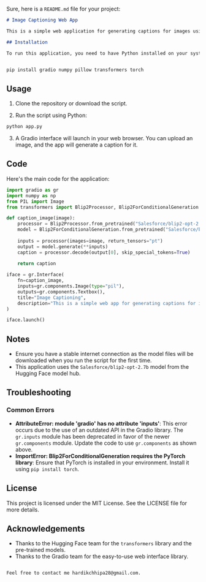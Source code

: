 Sure, here is a `README.md` file for your project:

```markdown
# Image Captioning Web App

This is a simple web application for generating captions for images using a pre-trained model. The application is built using Gradio for the web interface and the `transformers` library for the image captioning model.

## Installation

To run this application, you need to have Python installed on your system. Then, install the required libraries using pip:


pip install gradio numpy pillow transformers torch
```

## Usage

1. Clone the repository or download the script.

2. Run the script using Python:

```bash
python app.py
```

3. A Gradio interface will launch in your web browser. You can upload an image, and the app will generate a caption for it.

## Code

Here's the main code for the application:

```python
import gradio as gr
import numpy as np
from PIL import Image
from transformers import Blip2Processor, Blip2ForConditionalGeneration

def caption_image(image):
    processor = Blip2Processor.from_pretrained("Salesforce/blip2-opt-2.7b")
    model = Blip2ForConditionalGeneration.from_pretrained("Salesforce/blip2-opt-2.7b")
    
    inputs = processor(images=image, return_tensors="pt")
    output = model.generate(**inputs)
    caption = processor.decode(output[0], skip_special_tokens=True)
    
    return caption

iface = gr.Interface(
    fn=caption_image, 
    inputs=gr.components.Image(type="pil"), 
    outputs=gr.components.Textbox(),
    title="Image Captioning",
    description="This is a simple web app for generating captions for images using a trained model."
)

iface.launch()
```

## Notes

- Ensure you have a stable internet connection as the model files will be downloaded when you run the script for the first time.
- This application uses the `Salesforce/blip2-opt-2.7b` model from the Hugging Face model hub.

## Troubleshooting

### Common Errors

- **AttributeError: module 'gradio' has no attribute 'inputs'**: This error occurs due to the use of an outdated API in the Gradio library. The `gr.inputs` module has been deprecated in favor of the newer `gr.components` module. Update the code to use `gr.components` as shown above.
- **ImportError: Blip2ForConditionalGeneration requires the PyTorch library**: Ensure that PyTorch is installed in your environment. Install it using `pip install torch`.

## License

This project is licensed under the MIT License. See the LICENSE file for more details.

## Acknowledgements

- Thanks to the Hugging Face team for the `transformers` library and the pre-trained models.
- Thanks to the Gradio team for the easy-to-use web interface library.

```

Feel free to contact me hardikchhipa28@gmail.com.
